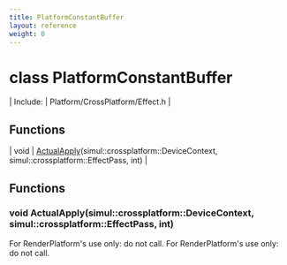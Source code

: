 ```yaml
---
title: PlatformConstantBuffer
layout: reference
weight: 0
---
```

class PlatformConstantBuffer
===

| Include: | Platform/CrossPlatform/Effect.h |



Functions
---

| void | [ActualApply](#ActualApply)(simul::crossplatform::DeviceContext, simul::crossplatform::EffectPass, int) |


Functions
---

### <a name="ActualApply"/>void ActualApply(simul::crossplatform::DeviceContext, simul::crossplatform::EffectPass, int)
For RenderPlatform's use only: do not call.
For RenderPlatform's use only: do not call.
